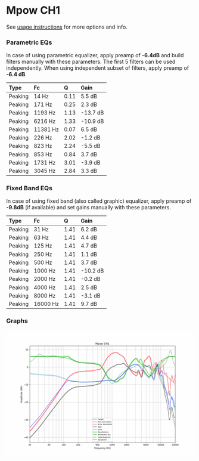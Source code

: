 # Mpow CH1
See [usage instructions](https://github.com/jaakkopasanen/AutoEq#usage) for more options and info.

### Parametric EQs
In case of using parametric equalizer, apply preamp of **-6.4dB** and build filters manually
with these parameters. The first 5 filters can be used independently.
When using independent subset of filters, apply preamp of **-6.4 dB**.

| Type    | Fc       |    Q | Gain     |
|:--------|:---------|:-----|:---------|
| Peaking | 14 Hz    | 0.11 | 5.5 dB   |
| Peaking | 171 Hz   | 0.25 | 2.3 dB   |
| Peaking | 1193 Hz  | 1.13 | -13.7 dB |
| Peaking | 6216 Hz  | 1.33 | -10.9 dB |
| Peaking | 11381 Hz | 0.07 | 6.5 dB   |
| Peaking | 226 Hz   | 2.02 | -1.2 dB  |
| Peaking | 823 Hz   | 2.24 | -5.5 dB  |
| Peaking | 853 Hz   | 0.84 | 3.7 dB   |
| Peaking | 1731 Hz  | 3.01 | -3.9 dB  |
| Peaking | 3045 Hz  | 2.84 | 3.3 dB   |

### Fixed Band EQs
In case of using fixed band (also called graphic) equalizer, apply preamp of **-9.8dB**
(if available) and set gains manually with these parameters.

| Type    | Fc       |    Q | Gain     |
|:--------|:---------|:-----|:---------|
| Peaking | 31 Hz    | 1.41 | 6.2 dB   |
| Peaking | 63 Hz    | 1.41 | 4.4 dB   |
| Peaking | 125 Hz   | 1.41 | 4.7 dB   |
| Peaking | 250 Hz   | 1.41 | 1.1 dB   |
| Peaking | 500 Hz   | 1.41 | 3.7 dB   |
| Peaking | 1000 Hz  | 1.41 | -10.2 dB |
| Peaking | 2000 Hz  | 1.41 | -0.2 dB  |
| Peaking | 4000 Hz  | 1.41 | 2.5 dB   |
| Peaking | 8000 Hz  | 1.41 | -3.1 dB  |
| Peaking | 16000 Hz | 1.41 | 9.7 dB   |

### Graphs
![](./Mpow%20CH1.png)
